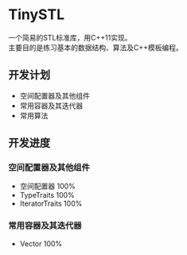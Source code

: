# TinySTL 
一个简易的STL标准库，用C++11实现。<br/>
主要目的是练习基本的数据结构、算法及C++模板编程。

## 开发计划 <br/>
  * 空间配置器及其他组件 <br>
  * 常用容器及其迭代器 <br>
  * 常用算法 <br>
## 开发进度 <br> 
### 空间配置器及其他组件 <br>
  - 空间配置器 100% <br>
  - TypeTraits 100% <br>
  - IteratorTraits 100% <br>
### 常用容器及其迭代器 <br>
  - Vector 100% <br>
  
